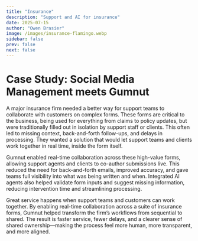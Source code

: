 ```yaml
---
title: "Insurance"
description: "Support and AI for insurance"
date: 2025-07-15
author: "Owen Brasier"
image: /images/insurance-flamingo.webp
sidebar: false
prev: false
next: false
---
```


# Case Study: Social Media Management meets Gumnut

A major insurance firm needed a better way for support teams to collaborate with customers on complex forms. These forms are critical to the business, being used for everything from claims to policy updates, but were traditionally filled out in isolation by support staff or clients. This often led to missing context, back-and-forth follow-ups, and delays in processing. They wanted a solution that would let support teams and clients work together in real time, inside the form itself.

Gumnut enabled real-time collaboration across these high-value forms, allowing support agents and clients to co-author submissions live. This reduced the need for back-and-forth emails, improved accuracy, and gave teams full visibility into what was being written and when. Integrated AI agents also helped validate form inputs and suggest missing information, reducing intervention time and streamlining processing.

Great service happens when support teams and customers can work together. By enabling real-time collaboration across a suite of insurance forms, Gumnut helped transform the firm’s workflows from sequential to shared. The result is faster service, fewer delays, and a clearer sense of shared ownership—making the process feel more human, more transparent, and more aligned.
